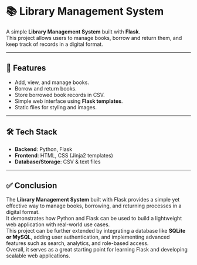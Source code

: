 # 📚 Library Management System

A simple **Library Management System** built with **Flask**.  
This project allows users to manage books, borrow and return them, and keep track of records in a digital format.

---

## 🚀 Features
- Add, view, and manage books.
- Borrow and return books.
- Store borrowed book records in CSV.
- Simple web interface using **Flask templates**.
- Static files for styling and images.

---

## 🛠️ Tech Stack
- **Backend**: Python, Flask  
- **Frontend**: HTML, CSS (Jinja2 templates)  
- **Database/Storage**: CSV & text files  

---

## ✅ Conclusion
The **Library Management System** built with Flask provides a simple yet effective way to manage books, borrowing, and returning processes in a digital format.  
It demonstrates how Python and Flask can be used to build a lightweight web application with real-world use cases.  
This project can be further extended by integrating a database like **SQLite or MySQL**, adding user authentication, and implementing advanced features such as search, analytics, and role-based access.  
Overall, it serves as a great starting point for learning Flask and developing scalable web applications.
